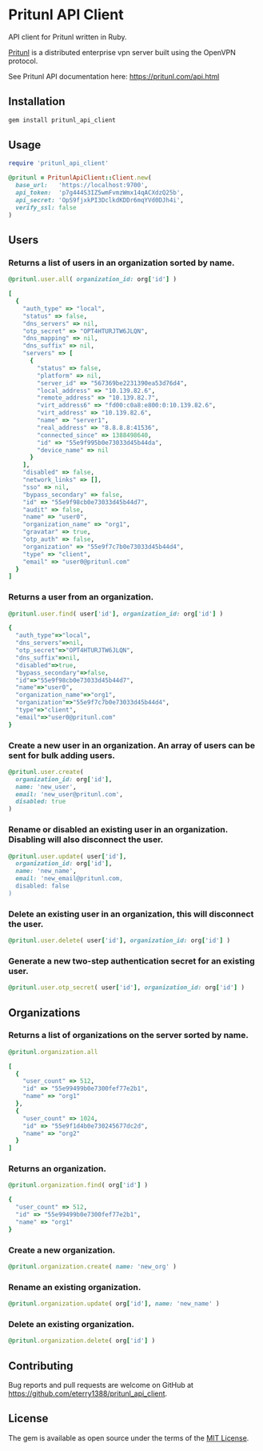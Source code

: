 # Pritunl API Client

API client for Pritunl written in Ruby.

[Pritunl](https://github.com/pritunl/pritunl) is a distributed enterprise
vpn server built using the OpenVPN protocol.

See Pritunl API documentation here: https://pritunl.com/api.html

## Installation

```bash
gem install pritunl_api_client
```

## Usage

```ruby
require 'pritunl_api_client'

@pritunl = PritunlApiClient::Client.new(
  base_url:   'https://localhost:9700',
  api_token:  'p7g444S3IZ5wmFvmzWmx14qACXdzQ25b',
  api_secret: 'OpS9fjxkPI3DclkdKDDr6mqYVd0DJh4i',
  verify_ssl: false
)
```

## Users

### Returns a list of users in an organization sorted by name.

```ruby
@pritunl.user.all( organization_id: org['id'] )

[
  {
    "auth_type" => "local",
    "status" => false,
    "dns_servers" => nil,
    "otp_secret" => "OPT4HTURJTW6JLQN",
    "dns_mapping" => nil,
    "dns_suffix" => nil,
    "servers" => [
      {
        "status" => false,
        "platform" => nil,
        "server_id" => "567369be2231390ea53d76d4",
        "local_address" => "10.139.82.6",
        "remote_address" => "10.139.82.7",
        "virt_address6" => "fd00:c0a8:e800:0:10.139.82.6",
        "virt_address" => "10.139.82.6",
        "name" => "server1",
        "real_address" => "8.8.8.8:41536",
        "connected_since" => 1388498640,
        "id" => "55e9f995b0e73033d45b44da",
        "device_name" => nil
      }
    ],
    "disabled" => false,
    "network_links" => [],
    "sso" => nil,
    "bypass_secondary" => false,
    "id" => "55e9f98cb0e73033d45b44d7",
    "audit" => false,
    "name" => "user0",
    "organization_name" => "org1",
    "gravatar" => true,
    "otp_auth" => false,
    "organization" => "55e9f7c7b0e73033d45b44d4",
    "type" => "client",
    "email" => "user0@pritunl.com"
  }
]
```

### Returns a user from an organization.

```ruby
@pritunl.user.find( user['id'], organization_id: org['id'] )

{
  "auth_type"=>"local",
  "dns_servers"=>nil,
  "otp_secret"=>"OPT4HTURJTW6JLQN",
  "dns_suffix"=>nil,
  "disabled"=>true,
  "bypass_secondary"=>false,
  "id"=>"55e9f98cb0e73033d45b44d7",
  "name"=>"user0",
  "organization_name"=>"org1",
  "organization"=>"55e9f7c7b0e73033d45b44d4",
  "type"=>"client",
  "email"=>"user0@pritunl.com"
}
```

### Create a new user in an organization. An array of users can be sent for bulk adding users.

```ruby
@pritunl.user.create(
  organization_id: org['id'],
  name: 'new_user',
  email: 'new_user@pritunl.com',
  disabled: true
)
```

### Rename or disabled an existing user in an organization. Disabling will also disconnect the user.

```ruby
@pritunl.user.update( user['id'],
  organization_id: org['id'],
  name: 'new_name',
  email: 'new_email@pritunl.com,
  disabled: false
)
```

### Delete an existing user in an organization, this will disconnect the user.

```ruby
@pritunl.user.delete( user['id'], organization_id: org['id'] )
```

### Generate a new two-step authentication secret for an existing user.

```ruby
@pritunl.user.otp_secret( user['id'], organization_id: org['id'] )
```

## Organizations

### Returns a list of organizations on the server sorted by name.

```ruby
@pritunl.organization.all

[
  {
    "user_count" => 512,
    "id" => "55e99499b0e7300fef77e2b1",
    "name" => "org1"
  },
  {
    "user_count" => 1024,
    "id" => "55e9f1d4b0e730245677dc2d",
    "name" => "org2"
  }
]
```

### Returns an organization.

```ruby
@pritunl.organization.find( org['id'] )

{
  "user_count" => 512,
  "id" => "55e99499b0e7300fef77e2b1",
  "name" => "org1"
}
```

### Create a new organization.

```ruby
@pritunl.organization.create( name: 'new_org' )
```

### Rename an existing organization.

```ruby
@pritunl.organization.update( org['id'], name: 'new_name' )
```

### Delete an existing organization.

```ruby
@pritunl.organization.delete( org['id'] )
```

## Contributing

Bug reports and pull requests are welcome on GitHub at https://github.com/eterry1388/pritunl_api_client.

## License

The gem is available as open source under the terms of the [MIT License](http://opensource.org/licenses/MIT).
